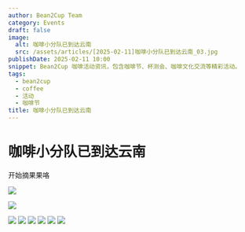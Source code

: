 ```yaml
---
author: Bean2Cup Team
category: Events
draft: false
image:
  alt: 咖啡小分队已到达云南
  src: /assets/articles/[2025-02-11]咖啡小分队已到达云南_03.jpg
publishDate: 2025-02-11 10:00
snippet: Bean2Cup 咖啡活动资讯，包含咖啡节、杯测会、咖啡文化交流等精彩活动。
tags:
  - bean2cup
  - coffee
  - 活动
  - 咖啡节
title: 咖啡小分队已到达云南
---
```


# 咖啡小分队已到达云南

开始摘果果咯

![](/assets/articles/[2025-02-11]咖啡小分队已到达云南_03.jpg)

![](/assets/articles/[2025-02-11]咖啡小分队已到达云南_04.jpg)

![](/assets/articles/[2025-02-11]咖啡小分队已到达云南_05.jpg)
![](/assets/articles/[2025-02-11]咖啡小分队已到达云南_06.jpg)
![](/assets/articles/[2025-02-11]咖啡小分队已到达云南_07.jpg)
![](/assets/articles/[2025-02-11]咖啡小分队已到达云南_08.jpg)
![](/assets/articles/[2025-02-11]咖啡小分队已到达云南_09.jpg)
![](/assets/articles/[2025-02-11]咖啡小分队已到达云南_10.jpg)
